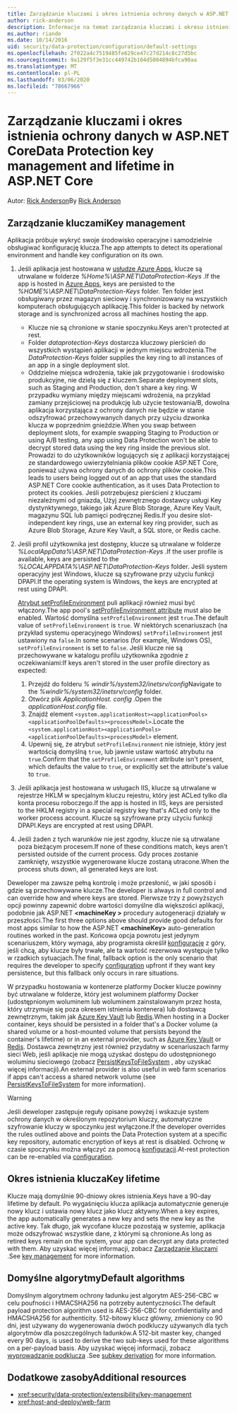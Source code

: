 ```yaml
---
title: Zarządzanie kluczami i okres istnienia ochrony danych w ASP.NET Core
author: rick-anderson
description: Informacje na temat zarządzania kluczami i okresu istnienia ochrony danych w programie ASP.NET Core.
ms.author: riande
ms.date: 10/14/2016
uid: security/data-protection/configuration/default-settings
ms.openlocfilehash: 2f022a4c7519485fe629ce47c27d214c8c27d5bc
ms.sourcegitcommit: 9a129f5f3e31cc449742b164d5004894bfca90aa
ms.translationtype: MT
ms.contentlocale: pl-PL
ms.lasthandoff: 03/06/2020
ms.locfileid: "78667966"
---
```

# <a name="data-protection-key-management-and-lifetime-in-aspnet-core"></a><span data-ttu-id="f6120-103">Zarządzanie kluczami i okres istnienia ochrony danych w ASP.NET Core</span><span class="sxs-lookup"><span data-stu-id="f6120-103">Data Protection key management and lifetime in ASP.NET Core</span></span>

<span data-ttu-id="f6120-104">Autor: [Rick Anderson](https://twitter.com/RickAndMSFT)</span><span class="sxs-lookup"><span data-stu-id="f6120-104">By [Rick Anderson](https://twitter.com/RickAndMSFT)</span></span>

## <a name="key-management"></a><span data-ttu-id="f6120-105">Zarządzanie kluczami</span><span class="sxs-lookup"><span data-stu-id="f6120-105">Key management</span></span>

<span data-ttu-id="f6120-106">Aplikacja próbuje wykryć swoje środowisko operacyjne i samodzielnie obsługiwać konfigurację klucza.</span><span class="sxs-lookup"><span data-stu-id="f6120-106">The app attempts to detect its operational environment and handle key configuration on its own.</span></span>

1. <span data-ttu-id="f6120-107">Jeśli aplikacja jest hostowana w [usłudze Azure Apps](https://azure.microsoft.com/services/app-service/), klucze są utrwalane w folderze *%Home%\ASP.NET\DataProtection-Keys* .</span><span class="sxs-lookup"><span data-stu-id="f6120-107">If the app is hosted in [Azure Apps](https://azure.microsoft.com/services/app-service/), keys are persisted to the *%HOME%\ASP.NET\DataProtection-Keys* folder.</span></span> <span data-ttu-id="f6120-108">Ten folder jest obsługiwany przez magazyn sieciowy i synchronizowany na wszystkich komputerach obsługujących aplikację.</span><span class="sxs-lookup"><span data-stu-id="f6120-108">This folder is backed by network storage and is synchronized across all machines hosting the app.</span></span>
   * <span data-ttu-id="f6120-109">Klucze nie są chronione w stanie spoczynku.</span><span class="sxs-lookup"><span data-stu-id="f6120-109">Keys aren't protected at rest.</span></span>
   * <span data-ttu-id="f6120-110">Folder *dataprotection-Keys* dostarcza kluczowy pierścień do wszystkich wystąpień aplikacji w jednym miejscu wdrożenia.</span><span class="sxs-lookup"><span data-stu-id="f6120-110">The *DataProtection-Keys* folder supplies the key ring to all instances of an app in a single deployment slot.</span></span>
   * <span data-ttu-id="f6120-111">Oddzielne miejsca wdrożenia, takie jak przygotowanie i środowisko produkcyjne, nie dzielą się z kluczem.</span><span class="sxs-lookup"><span data-stu-id="f6120-111">Separate deployment slots, such as Staging and Production, don't share a key ring.</span></span> <span data-ttu-id="f6120-112">W przypadku wymiany między miejscami wdrożenia, na przykład zamiany przejściowej na produkcję lub użycie testowania/B, dowolna aplikacja korzystająca z ochrony danych nie będzie w stanie odszyfrować przechowywanych danych przy użyciu dzwonka klucza w poprzednim gnieździe.</span><span class="sxs-lookup"><span data-stu-id="f6120-112">When you swap between deployment slots, for example swapping Staging to Production or using A/B testing, any app using Data Protection won't be able to decrypt stored data using the key ring inside the previous slot.</span></span> <span data-ttu-id="f6120-113">Prowadzi to do użytkowników logujących się z aplikacji korzystającej ze standardowego uwierzytelniania plików cookie ASP.NET Core, ponieważ używa ochrony danych do ochrony plików cookie.</span><span class="sxs-lookup"><span data-stu-id="f6120-113">This leads to users being logged out of an app that uses the standard ASP.NET Core cookie authentication, as it uses Data Protection to protect its cookies.</span></span> <span data-ttu-id="f6120-114">Jeśli potrzebujesz pierścieni z kluczami niezależnymi od gniazda, Użyj zewnętrznego dostawcy usługi Key dystynktywnego, takiego jak Azure Blob Storage, Azure Key Vault, magazynu SQL lub pamięci podręcznej Redis.</span><span class="sxs-lookup"><span data-stu-id="f6120-114">If you desire slot-independent key rings, use an external key ring provider, such as Azure Blob Storage, Azure Key Vault, a SQL store, or Redis cache.</span></span>

1. <span data-ttu-id="f6120-115">Jeśli profil użytkownika jest dostępny, klucze są utrwalane w folderze *%LocalAppData%\ASP.NET\DataProtection-Keys* .</span><span class="sxs-lookup"><span data-stu-id="f6120-115">If the user profile is available, keys are persisted to the *%LOCALAPPDATA%\ASP.NET\DataProtection-Keys* folder.</span></span> <span data-ttu-id="f6120-116">Jeśli system operacyjny jest Windows, klucze są szyfrowane przy użyciu funkcji DPAPI.</span><span class="sxs-lookup"><span data-stu-id="f6120-116">If the operating system is Windows, the keys are encrypted at rest using DPAPI.</span></span>

   <span data-ttu-id="f6120-117">[Atrybut setProfileEnvironment](/iis/configuration/system.applicationhost/applicationpools/add/processmodel#configuration) puli aplikacji również musi być włączony.</span><span class="sxs-lookup"><span data-stu-id="f6120-117">The app pool's [setProfileEnvironment attribute](/iis/configuration/system.applicationhost/applicationpools/add/processmodel#configuration) must also be enabled.</span></span> <span data-ttu-id="f6120-118">Wartość domyślna `setProfileEnvironment` jest `true`.</span><span class="sxs-lookup"><span data-stu-id="f6120-118">The default value of `setProfileEnvironment` is `true`.</span></span> <span data-ttu-id="f6120-119">W niektórych scenariuszach (na przykład systemu operacyjnego Windows) `setProfileEnvironment` jest ustawiony na `false`.</span><span class="sxs-lookup"><span data-stu-id="f6120-119">In some scenarios (for example, Windows OS), `setProfileEnvironment` is set to `false`.</span></span> <span data-ttu-id="f6120-120">Jeśli klucze nie są przechowywane w katalogu profilu użytkownika zgodnie z oczekiwaniami:</span><span class="sxs-lookup"><span data-stu-id="f6120-120">If keys aren't stored in the user profile directory as expected:</span></span>

   1. <span data-ttu-id="f6120-121">Przejdź do folderu *% windir%/system32/inetsrv/config*</span><span class="sxs-lookup"><span data-stu-id="f6120-121">Navigate to the *%windir%/system32/inetsrv/config* folder.</span></span>
   1. <span data-ttu-id="f6120-122">Otwórz plik *ApplicationHost. config* .</span><span class="sxs-lookup"><span data-stu-id="f6120-122">Open the *applicationHost.config* file.</span></span>
   1. <span data-ttu-id="f6120-123">Znajdź element `<system.applicationHost><applicationPools><applicationPoolDefaults><processModel>`.</span><span class="sxs-lookup"><span data-stu-id="f6120-123">Locate the `<system.applicationHost><applicationPools><applicationPoolDefaults><processModel>` element.</span></span>
   1. <span data-ttu-id="f6120-124">Upewnij się, że atrybut `setProfileEnvironment` nie istnieje, który jest wartością domyślną `true`, lub jawnie ustaw wartość atrybutu na `true`.</span><span class="sxs-lookup"><span data-stu-id="f6120-124">Confirm that the `setProfileEnvironment` attribute isn't present, which defaults the value to `true`, or explicitly set the attribute's value to `true`.</span></span>

1. <span data-ttu-id="f6120-125">Jeśli aplikacja jest hostowana w usługach IIS, klucze są utrwalane w rejestrze HKLM w specjalnym kluczu rejestru, który jest ACLed tylko dla konta procesu roboczego.</span><span class="sxs-lookup"><span data-stu-id="f6120-125">If the app is hosted in IIS, keys are persisted to the HKLM registry in a special registry key that's ACLed only to the worker process account.</span></span> <span data-ttu-id="f6120-126">Klucze są szyfrowane przy użyciu funkcji DPAPI.</span><span class="sxs-lookup"><span data-stu-id="f6120-126">Keys are encrypted at rest using DPAPI.</span></span>

1. <span data-ttu-id="f6120-127">Jeśli żaden z tych warunków nie jest zgodny, klucze nie są utrwalane poza bieżącym procesem.</span><span class="sxs-lookup"><span data-stu-id="f6120-127">If none of these conditions match, keys aren't persisted outside of the current process.</span></span> <span data-ttu-id="f6120-128">Gdy proces zostanie zamknięty, wszystkie wygenerowane klucze zostaną utracone.</span><span class="sxs-lookup"><span data-stu-id="f6120-128">When the process shuts down, all generated keys are lost.</span></span>

<span data-ttu-id="f6120-129">Deweloper ma zawsze pełną kontrolę i może przesłonić, w jaki sposób i gdzie są przechowywane klucze.</span><span class="sxs-lookup"><span data-stu-id="f6120-129">The developer is always in full control and can override how and where keys are stored.</span></span> <span data-ttu-id="f6120-130">Pierwsze trzy z powyższych opcji powinny zapewnić dobre wartości domyślne dla większości aplikacji, podobnie jak ASP.NET **\<machineKey >** procedury autogeneracji działały w przeszłości.</span><span class="sxs-lookup"><span data-stu-id="f6120-130">The first three options above should provide good defaults for most apps similar to how the ASP.NET **\<machineKey>** auto-generation routines worked in the past.</span></span> <span data-ttu-id="f6120-131">Końcowa opcja powrotu jest jedynym scenariuszem, który wymaga, aby programista określił [konfigurację](xref:security/data-protection/configuration/overview) z góry, jeśli chcą, aby klucze były trwałe, ale ta wartość rezerwowa występuje tylko w rzadkich sytuacjach.</span><span class="sxs-lookup"><span data-stu-id="f6120-131">The final, fallback option is the only scenario that requires the developer to specify [configuration](xref:security/data-protection/configuration/overview) upfront if they want key persistence, but this fallback only occurs in rare situations.</span></span>

<span data-ttu-id="f6120-132">W przypadku hostowania w kontenerze platformy Docker klucze powinny być utrwalane w folderze, który jest woluminem platformy Docker (udostępnionym woluminem lub woluminem zainstalowanym przez hosta, który utrzymuje się poza okresem istnienia kontenera) lub dostawcą zewnętrznym, takim jak [Azure Key Vault](https://azure.microsoft.com/services/key-vault/) lub [Redis](https://redis.io/).</span><span class="sxs-lookup"><span data-stu-id="f6120-132">When hosting in a Docker container, keys should be persisted in a folder that's a Docker volume (a shared volume or a host-mounted volume that persists beyond the container's lifetime) or in an external provider, such as [Azure Key Vault](https://azure.microsoft.com/services/key-vault/) or [Redis](https://redis.io/).</span></span> <span data-ttu-id="f6120-133">Dostawca zewnętrzny jest również przydatny w scenariuszach farmy sieci Web, jeśli aplikacje nie mogą uzyskać dostępu do udostępnionego woluminu sieciowego (zobacz [PersistKeysToFileSystem](xref:security/data-protection/configuration/overview#persistkeystofilesystem) , aby uzyskać więcej informacji).</span><span class="sxs-lookup"><span data-stu-id="f6120-133">An external provider is also useful in web farm scenarios if apps can't access a shared network volume (see [PersistKeysToFileSystem](xref:security/data-protection/configuration/overview#persistkeystofilesystem) for more information).</span></span>

> [!WARNING]
> <span data-ttu-id="f6120-134">Jeśli deweloper zastępuje reguły opisane powyżej i wskazuje system ochrony danych w określonym repozytorium kluczy, automatyczne szyfrowanie kluczy w spoczynku jest wyłączone.</span><span class="sxs-lookup"><span data-stu-id="f6120-134">If the developer overrides the rules outlined above and points the Data Protection system at a specific key repository, automatic encryption of keys at rest is disabled.</span></span> <span data-ttu-id="f6120-135">Ochronę w czasie spoczynku można włączyć za pomocą [konfiguracji](xref:security/data-protection/configuration/overview).</span><span class="sxs-lookup"><span data-stu-id="f6120-135">At-rest protection can be re-enabled via [configuration](xref:security/data-protection/configuration/overview).</span></span>

## <a name="key-lifetime"></a><span data-ttu-id="f6120-136">Okres istnienia klucza</span><span class="sxs-lookup"><span data-stu-id="f6120-136">Key lifetime</span></span>

<span data-ttu-id="f6120-137">Klucze mają domyślnie 90-dniowy okres istnienia.</span><span class="sxs-lookup"><span data-stu-id="f6120-137">Keys have a 90-day lifetime by default.</span></span> <span data-ttu-id="f6120-138">Po wygaśnięciu klucza aplikacja automatycznie generuje nowy klucz i ustawia nowy klucz jako klucz aktywny.</span><span class="sxs-lookup"><span data-stu-id="f6120-138">When a key expires, the app automatically generates a new key and sets the new key as the active key.</span></span> <span data-ttu-id="f6120-139">Tak długo, jak wycofane klucze pozostają w systemie, aplikacja może odszyfrować wszystkie dane, z którymi są chronione.</span><span class="sxs-lookup"><span data-stu-id="f6120-139">As long as retired keys remain on the system, your app can decrypt any data protected with them.</span></span> <span data-ttu-id="f6120-140">Aby uzyskać więcej informacji, zobacz [Zarządzanie kluczami](xref:security/data-protection/implementation/key-management#key-expiration-and-rolling) .</span><span class="sxs-lookup"><span data-stu-id="f6120-140">See [key management](xref:security/data-protection/implementation/key-management#key-expiration-and-rolling) for more information.</span></span>

## <a name="default-algorithms"></a><span data-ttu-id="f6120-141">Domyślne algorytmy</span><span class="sxs-lookup"><span data-stu-id="f6120-141">Default algorithms</span></span>

<span data-ttu-id="f6120-142">Domyślnym algorytmem ochrony ładunku jest algorytm AES-256-CBC w celu poufności i HMACSHA256 na potrzeby autentyczności.</span><span class="sxs-lookup"><span data-stu-id="f6120-142">The default payload protection algorithm used is AES-256-CBC for confidentiality and HMACSHA256 for authenticity.</span></span> <span data-ttu-id="f6120-143">512-bitowy klucz główny, zmieniony co 90 dni, jest używany do wygenerowania dwóch podkluczy używanych dla tych algorytmów dla poszczególnych ładunków.</span><span class="sxs-lookup"><span data-stu-id="f6120-143">A 512-bit master key, changed every 90 days, is used to derive the two sub-keys used for these algorithms on a per-payload basis.</span></span> <span data-ttu-id="f6120-144">Aby uzyskać więcej informacji, zobacz [wyprowadzanie podklucza](xref:security/data-protection/implementation/subkeyderivation#additional-authenticated-data-and-subkey-derivation) .</span><span class="sxs-lookup"><span data-stu-id="f6120-144">See [subkey derivation](xref:security/data-protection/implementation/subkeyderivation#additional-authenticated-data-and-subkey-derivation) for more information.</span></span>

## <a name="additional-resources"></a><span data-ttu-id="f6120-145">Dodatkowe zasoby</span><span class="sxs-lookup"><span data-stu-id="f6120-145">Additional resources</span></span>

* <xref:security/data-protection/extensibility/key-management>
* <xref:host-and-deploy/web-farm>

